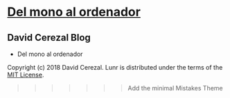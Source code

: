 # [Del mono al ordenador](https://davidcerezal.github.io)

## David Cerezal Blog 

- Del mono al ordenador

Copyright (c) 2018 David Cerezal.
Lunr is distributed under the terms of the [MIT License](http://opensource.org/licenses/MIT).
>>>>>>> Add the minimal Mistakes Theme
